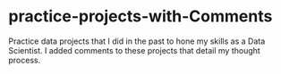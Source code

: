 # practice-projects-with-Comments
Practice data projects that I did in the past to hone my skills as a Data Scientist.  I added comments to these projects that detail my thought process.   
